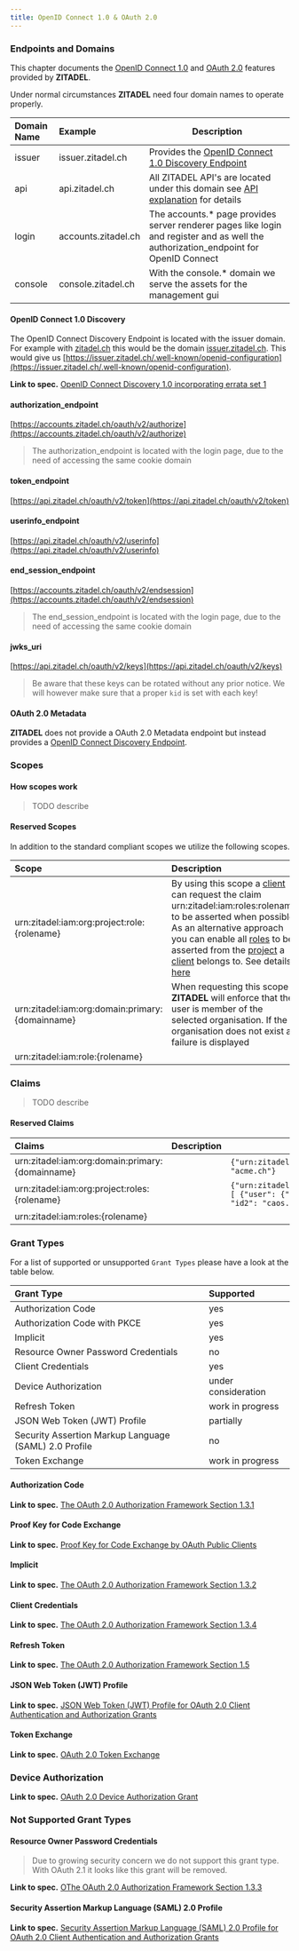 ```yaml
---
title: OpenID Connect 1.0 & OAuth 2.0
---
```


### Endpoints and Domains

This chapter documents the [OpenID Connect 1.0](https://openid.net/connect/) and [OAuth 2.0](https://oauth.net/2/) features provided by **ZITADEL**.

Under normal circumstances **ZITADEL** need four domain names to operate properly.

| Domain Name | Example             | Description                                                                                                                          |
|:------------|:--------------------|--------------------------------------------------------------------------------------------------------------------------------------|
| issuer      | issuer.zitadel.ch   | Provides the [OpenID Connect 1.0 Discovery Endpoint](#openid-connect-10-discovery)                                                   |
| api         | api.zitadel.ch      | All ZITADEL API's are located under this domain see [API explanation](develop#APIs) for details                                      |
| login       | accounts.zitadel.ch | The accounts.* page provides server renderer pages like login and register and as well the authorization_endpoint for OpenID Connect |
| console     | console.zitadel.ch  | With the console.* domain we serve the assets for the management gui                                                                 |

#### OpenID Connect 1.0 Discovery

The OpenID Connect Discovery Endpoint is located with the issuer domain.
For example with [zitadel.ch](https://zitadel.ch) this would be the domain [issuer.zitadel.ch](https://issuer.zitadel.ch). This would give us [https://issuer.zitadel.ch/.well-known/openid-configuration](https://issuer.zitadel.ch/.well-known/openid-configuration).

**Link to spec.** [OpenID Connect Discovery 1.0 incorporating errata set 1](https://openid.net/specs/openid-connect-discovery-1_0.html)

#### authorization_endpoint

[https://accounts.zitadel.ch/oauth/v2/authorize](https://accounts.zitadel.ch/oauth/v2/authorize)

> The authorization_endpoint is located with the login page, due to the need of accessing the same cookie domain

#### token_endpoint

[https://api.zitadel.ch/oauth/v2/token](https://api.zitadel.ch/oauth/v2/token)

#### userinfo_endpoint

[https://api.zitadel.ch/oauth/v2/userinfo](https://api.zitadel.ch/oauth/v2/userinfo)

#### end_session_endpoint

[https://accounts.zitadel.ch/oauth/v2/endsession](https://accounts.zitadel.ch/oauth/v2/endsession)

> The end_session_endpoint is located with the login page, due to the need of accessing the same cookie domain

#### jwks_uri

[https://api.zitadel.ch/oauth/v2/keys](https://api.zitadel.ch/oauth/v2/keys)

> Be aware that these keys can be rotated without any prior notice. We will however make sure that a proper `kid` is set with each key!

#### OAuth 2.0 Metadata

**ZITADEL** does not provide a OAuth 2.0 Metadata endpoint but instead provides a [OpenID Connect Discovery Endpoint](#openid-connect-10-discovery).

### Scopes

#### How scopes work

> TODO describe

#### Reserved Scopes

In addition to the standard compliant scopes we utilize the following scopes.

| Scope                                           | Description                                                                                                                                                     | Example                                    |
|:------------------------------------------------|:----------------------------------------------------------------------------------------------------------------------------------------------------------------|--------------------------------------------|
| urn:zitadel:iam:org:project:role:{rolename}     | By using this scope a [client](administrate#clients) can request the claim urn:zitadel:iam:roles:rolename} to be asserted when possible. As an alternative approach you can enable all [roles](administrate#Roles) to be asserted from the [project](administrate#projects) a [client](administrate#clients) belongs to. See details [here](administrate#RBAC_Settings)                                                  | urn:zitadel:iam:org:project:role:user      |
| urn:zitadel:iam:org:domain:primary:{domainname} | When requesting this scope **ZITADEL** will enforce that the user is member of the selected organisation. If the organisation does not exist a failure is displayed | urn:zitadel:iam:org:domain:primary:acme.ch |
| urn:zitadel:iam:role:{rolename}                 |                                                                                                                                                                 |                                            |

### Claims

> TODO describe

#### Reserved Claims

| Claims                                          | Description | Example                                                                          |
|:------------------------------------------------|:------------|----------------------------------------------------------------------------------|
| urn:zitadel:iam:org:domain:primary:{domainname} |             | `{"urn:zitadel:iam:org:domain:primary": "acme.ch"}`                              |
| urn:zitadel:iam:org:project:roles:{rolename}    |             | `{"urn:zitadel:iam:org:project:roles": [ {"user": {"id1": "acme.zitade.ch", "id2": "caos.ch"} } ] }` |
| urn:zitadel:iam:roles:{rolename}                |             |                                                                                  |

### Grant Types

For a list of supported or unsupported `Grant Types` please have a look at the table below.

| Grant Type                                            | Supported           |
|:------------------------------------------------------|:--------------------|
| Authorization Code                                    | yes                 |
| Authorization Code with PKCE                          | yes                 |
| Implicit                                              | yes                 |
| Resource Owner Password Credentials                   | no                  |
| Client Credentials                                    | yes                 |
| Device Authorization                                  | under consideration |
| Refresh Token                                         | work in progress    |
| JSON Web Token (JWT) Profile                          | partially           |
| Security Assertion Markup Language (SAML) 2.0 Profile | no                  |
| Token Exchange                                        | work in progress    |

#### Authorization Code

**Link to spec.** [The OAuth 2.0 Authorization Framework Section 1.3.1](https://tools.ietf.org/html/rfc6749#section-1.3.1)

#### Proof Key for Code Exchange

**Link to spec.** [Proof Key for Code Exchange by OAuth Public Clients](https://tools.ietf.org/html/rfc7636)

#### Implicit

**Link to spec.** [The OAuth 2.0 Authorization Framework Section 1.3.2](https://tools.ietf.org/html/rfc6749#section-1.3.2)

#### Client Credentials

**Link to spec.** [The OAuth 2.0 Authorization Framework Section 1.3.4](https://tools.ietf.org/html/rfc6749#section-1.3.4)

#### Refresh Token

**Link to spec.** [The OAuth 2.0 Authorization Framework Section 1.5](https://tools.ietf.org/html/rfc6749#section-1.5)

#### JSON Web Token (JWT) Profile

**Link to spec.** [JSON Web Token (JWT) Profile for OAuth 2.0 Client Authentication and Authorization Grants](https://tools.ietf.org/html/rfc7523)

#### Token Exchange

**Link to spec.** [OAuth 2.0 Token Exchange](https://tools.ietf.org/html/rfc8693)

### Device Authorization

**Link to spec.** [OAuth 2.0 Device Authorization Grant](https://tools.ietf.org/html/rfc8628)

### Not Supported Grant Types

#### Resource Owner Password Credentials

> Due to growing security concern we do not support this grant type. With OAuth 2.1 it looks like this grant will be removed.

**Link to spec.** [OThe OAuth 2.0 Authorization Framework Section 1.3.3](https://tools.ietf.org/html/rfc6749#section-1.3.3)

#### Security Assertion Markup Language (SAML) 2.0 Profile

**Link to spec.** [Security Assertion Markup Language (SAML) 2.0 Profile for OAuth 2.0 Client Authentication and Authorization Grants](https://tools.ietf.org/html/rfc7522)
